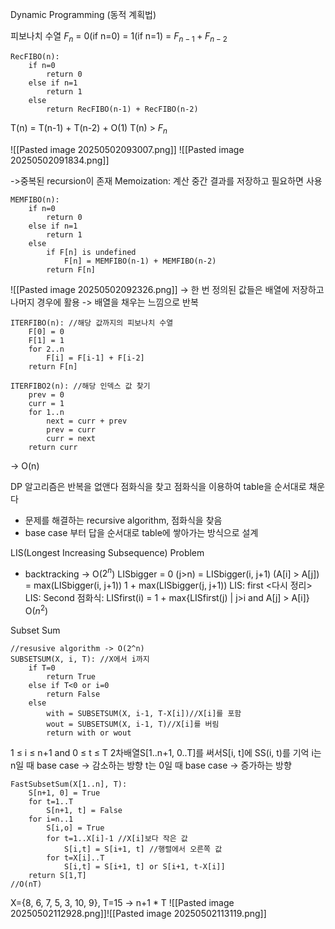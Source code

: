 
Dynamic Programming (동적 계획법)

피보나치 수열
$F_n$ = 0(if n=0)
	= 1(if n=1)
	= $F_{n-1} + F_{n-2}$

```
RecFIBO(n):
	if n=0
		return 0
	else if n=1
		return 1
	else 
		return RecFIBO(n-1) + RecFIBO(n-2)
```

T(n) = T(n-1) + T(n-2) + O(1)
T(n) > $F_n$

![[Pasted image 20250502093007.png]]
![[Pasted image 20250502091834.png]]

->중복된 recursion이 존재
Memoization: 계산 중간 결과를 저장하고 필요하면 사용
```
MEMFIBO(n):
	if n=0
		return 0
	else if n=1
		return 1
	else 
		if F[n] is undefined
			F[n] = MEMFIBO(n-1) + MEMFIBO(n-2)
		return F[n]
```
![[Pasted image 20250502092326.png]]
-> 한 번 정의된 값들은 배열에 저장하고 나머지 경우에 활용
-> 배열을 채우는 느낌으로 반복
```
ITERFIBO(n): //해당 값까지의 피보나치 수열
	F[0] = 0
	F[1] = 1
	for 2..n
		F[i] = F[i-1] + F[i-2]
	return F[n]
```
```
ITERFIBO2(n): //해당 인덱스 값 찾기
	prev = 0
	curr = 1
	for 1..n
		next = curr + prev
		prev = curr
		curr = next
	return curr
```
-> O(n)

DP 알고리즘은 반복을 없앤다
점화식을 찾고 점화식을 이용하여 table을 순서대로 채운다
- 문제를 해결하는 recursive algorithm, 점화식을 찾음
- base case 부터 답을 순서대로 table에 쌓아가는 방식으로 설계

LIS(Longest Increasing Subsequence) Problem
- backtracking -> O($2^n$)
LISbigger = 0 (j>n)
		= LISbigger(i, j+1) (A[i] > A[j])
		= max(LISbigger(i, j+1))
		 1 + max(LISbigger(j, j+1))
LIS: first
<다시 정리>
LIS: Second
점화식: LISfirst(i) = 1 + max{LISfirst(j) | j>i and A[j] > A[i]}
O($n^2$)

Subset Sum
```
//resusive algorithm -> O(2^n)
SUBSETSUM(X, i, T): //X에서 i까지
	if T=0
		return True
	else if T<0 or i=0
		return False
	else
		with = SUBSETSUM(X, i-1, T-X[i])//X[i]를 포함
		wout = SUBSETSUM(X, i-1, T)//X[i]를 버림
		return with or wout
```
1 ≤ i ≤ n+1 and 0 ≤ t ≤ T
2차배열S[1..n+1, 0..T]를 써서S[i, t]에 SS(i, t)를 기억
i는 n일 때 base case -> 감소하는 방향
t는 0일 때 base case -> 증가하는 방향
```
FastSubsetSum(X[1..n], T):
	S[n+1, 0] = True
	for t=1..T
		S[n+1, t] = False
	for i=n..1
		S[i,o] = True
		for t=1..X[i]-1 //X[i]보다 작은 값
			S[i,t] = S[i+1, t] //행렬에서 오른쪽 값
		for t=X[i]..T
			S[i,t] = S[i+1, t] or S[i+1, t-X[i]]
	return S[1,T]
//O(nT)
```

X={8, 6, 7, 5, 3, 10, 9}, T=15 -> n+1 \* T
![[Pasted image 20250502112928.png]]![[Pasted image 20250502113119.png]]